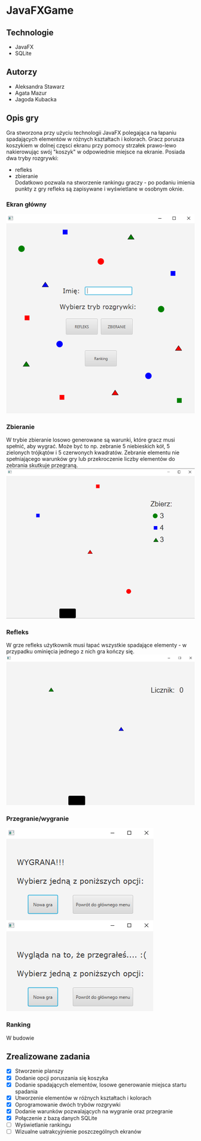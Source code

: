 # JavaFXGame
## Technologie ##
- JavaFX
- SQLite
## Autorzy ##
- Aleksandra Stawarz
- Agata Mazur
- Jagoda Kubacka
## Opis gry ##
Gra stworzona przy użyciu technologii JavaFX polegająca na łapaniu spadających elementów w różnych kształtach i kolorach. Gracz porusza koszykiem w dolnej częsci ekranu przy pomocy strzałek prawo-lewo nakierowując swój "koszyk" w odpowiednie miejsce na ekranie. Posiada dwa tryby rozgrywki:
- refleks 
- zbieranie </br>
Dodatkowo pozwala na stworzenie rankingu graczy - po podaniu imienia punkty z gry refleks są zapisywane i wyświetlane w osobnym oknie.

### Ekran główny ###
![Ekran główny](https://raw.githubusercontent.com/OlaStawarz/JavaFXGame/master/Images/mainstage.PNG) <br/>

### Zbieranie ###
W trybie zbieranie losowo generowane są warunki, które gracz musi spełnić, aby wygrać. Może być to np. zebranie 5 niebieskich kół, 5 zielonych trójkątów i 5 czerwonych kwadratów. Zebranie elementu nie spełniającego warunków gry lub przekroczenie liczby elementów do zebrania skutkuje przegraną. </br>
![Tryb rozgrywki - zbieranie](https://raw.githubusercontent.com/OlaStawarz/JavaFXGame/master/Images/collectgame.PNG) <br/>

### Refleks ###
W grze refleks użytkownik musi łapać wszystkie spadające elementy - w przypadku ominięcia jednego z nich gra kończy się. </br>
![Tryb rozgrywki - refleks](https://raw.githubusercontent.com/OlaStawarz/JavaFXGame/master/Images/reflex.PNG) <br/>

### Przegranie/wygranie
![Wygrana](https://raw.githubusercontent.com/OlaStawarz/JavaFXGame/master/Images/win.PNG) <br/>
![Przegrana](https://raw.githubusercontent.com/OlaStawarz/JavaFXGame/master/Images/lost.PNG) <br/>

### Ranking 
W budowie

## Zrealizowane zadania ##
- [x] Stworzenie planszy
- [x] Dodanie opcji poruszania się koszyka
- [x] Dodanie spadających elementów, losowe generowanie miejsca startu spadania
- [x] Utworzenie elementów w różnych kształtach i kolorach
- [x] Oprogramowanie dwóch trybów rozgrywki
- [x] Dodanie warunków pozwalających na wygranie oraz przegranie
- [x] Połączenie z bazą danych SQLite
- [ ] Wyświetlanie rankingu
- [ ] Wizualne uatrakcyjnienie poszczególnych ekranów
